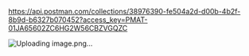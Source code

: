 https://api.postman.com/collections/38976390-fe504a2d-d00b-4b2f-8b9d-b6327b070452?access_key=PMAT-01JA65602ZC6HG2W56CBZVGQZC


![Uploading image.png…]()
